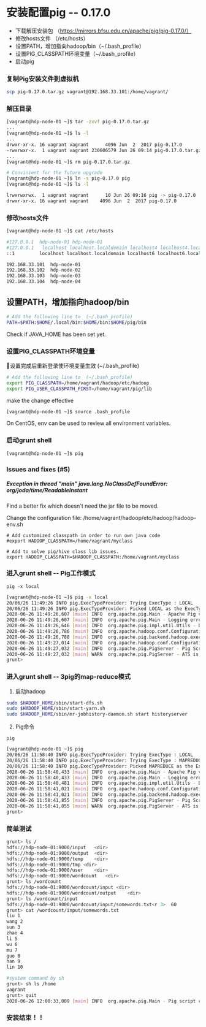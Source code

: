 # 安装配置pig -- 0.17.0

* 下载解压安装包 （https://mirrors.bfsu.edu.cn/apache/pig/pig-0.17.0/）
* 修改hosts文件 （/etc/hosts）
* 设置PATH，增加指向hadoop/bin（~/.bash_profile）
* 设置PIG_CLASSPATH环境变量（~/.bash_profile）
* 启动pig

### 复制Pig安装文件到虚拟机

```bash
scp pig-0.17.0.tar.gz vagrant@192.168.33.101:/home/vagrant/
```

### 解压目录

```bash
[vagrant@hdp-node-01 ~]$ tar -zxvf pig-0.17.0.tar.gz
...
[vagrant@hdp-node-01 ~]$ ls -l
...
drwxr-xr-x. 16 vagrant vagrant      4096 Jun  2  2017 pig-0.17.0
-rwxrwxr-x.  1 vagrant vagrant 230606579 Jun 26 09:14 pig-0.17.0.tar.gz
...
[vagrant@hdp-node-01 ~]$ rm pig-0.17.0.tar.gz

# Convinient for the future upgrade
[vagrant@hdp-node-01 ~]$ ln -s pig-0.17.0 pig
[vagrant@hdp-node-01 ~]$ ls -l

lrwxrwxrwx.  1 vagrant vagrant      10 Jun 26 09:16 pig -> pig-0.17.0
drwxr-xr-x. 16 vagrant vagrant    4096 Jun  2  2017 pig-0.17.0

```

### 修改hosts文件

```bash
[vagrant@hdp-node-01 ~]$ cat /etc/hosts

#127.0.0.1	hdp-node-01	hdp-node-01
#127.0.0.1   localhost localhost.localdomain localhost4 localhost4.localdomain4
::1         localhost localhost.localdomain localhost6 localhost6.localdomain6

192.168.33.101  hdp-node-01
192.168.33.102  hdp-node-02
192.168.33.103  hdp-node-03
192.168.33.104  hdp-node-04
```

## 设置PATH，增加指向hadoop/bin

```bash
# Add the following line to  (~/.bash_profile)
PATH=$PATH:$HOME/.local/bin:$HOME/bin:$HOME/pig/bin
```

Check if JAVA_HOME has been set yet.

### 设置PIG_CLASSPATH环境变量

设置完成后重新登录使环境变量生效 (~/.bash_profile)

```bash
# Add the following line to  (~/.bash_profile)
export PIG_CLASSPATH=/home/vagrant/hadoop/etc/hadoop
export PIG_USER_CLASSPATH_FIRST=/home/vagrant/pig/lib
```

make the change effective

```bash
[vagrant@hdp-node-01 ~]$ source .bash_profile
```

On CentOS, env can be used to review all environment variables.

### 启动grunt shell

```bash
[vagrant@hdp-node-01 ~]$ pig
```

### Issues and fixes (#5)

##### Exception in thread "main" java.lang.NoClassDefFoundError: org/joda/time/ReadableInstant

Find a better fix which doesn't need the jar file to be moved.

Change the configuration file: /home/vagrant/hadoop/etc/hadoop/hadoop-env.sh

```shell
# Add customized classpath in order to run own java code
#export HADOOP_CLASSPATH=/home/vagrant/myclass

# Add to solve pig/hive class lib issues.
export HADOOP_CLASSPATH=$HADOOP_CLASSPATH:/home/vagrant/myclass
```

### 进入grunt shell -- Pig工作模式

```
pig -x local
```



```bash
[vagrant@hdp-node-01 ~]$ pig -x local
20/06/26 11:49:26 INFO pig.ExecTypeProvider: Trying ExecType : LOCAL
20/06/26 11:49:26 INFO pig.ExecTypeProvider: Picked LOCAL as the ExecType
2020-06-26 11:49:26,607 [main] INFO  org.apache.pig.Main - Apache Pig version 0.17.0 (r1797386) compiled Jun 02 2017, 15:41:58
2020-06-26 11:49:26,607 [main] INFO  org.apache.pig.Main - Logging error messages to: /home/vagrant/pig_1593172166606.log
2020-06-26 11:49:26,646 [main] INFO  org.apache.pig.impl.util.Utils - Default bootup file /home/vagrant/.pigbootup not found
2020-06-26 11:49:26,786 [main] INFO  org.apache.hadoop.conf.Configuration.deprecation - mapred.job.tracker is deprecated. Instead, use mapreduce.jobtracker.address
2020-06-26 11:49:26,788 [main] INFO  org.apache.pig.backend.hadoop.executionengine.HExecutionEngine - Connecting to hadoop file system at: file:///
2020-06-26 11:49:27,014 [main] INFO  org.apache.hadoop.conf.Configuration.deprecation - io.bytes.per.checksum is deprecated. Instead, use dfs.bytes-per-checksum
2020-06-26 11:49:27,032 [main] INFO  org.apache.pig.PigServer - Pig Script ID for the session: PIG-default-fc0958d7-347b-485e-9523-bde028295f58
2020-06-26 11:49:27,032 [main] WARN  org.apache.pig.PigServer - ATS is disabled since yarn.timeline-service.enabled set to false
grunt>
```

### 进入grunt shell -- 3pig的map-reduce模式

1. 启动hadoop

```bash
sudo $HADOOP_HOME/sbin/start-dfs.sh
sudo $HADOOP_HOME/sbin/start-yarn.sh
sudo $HADOOP_HOME/sbin/mr-jobhistory-daemon.sh start historyserver
```

2. Pig命令

```
pig
```

```bash
[vagrant@hdp-node-01 ~]$ pig
20/06/26 11:58:40 INFO pig.ExecTypeProvider: Trying ExecType : LOCAL
20/06/26 11:58:40 INFO pig.ExecTypeProvider: Trying ExecType : MAPREDUCE
20/06/26 11:58:40 INFO pig.ExecTypeProvider: Picked MAPREDUCE as the ExecType
2020-06-26 11:58:40,433 [main] INFO  org.apache.pig.Main - Apache Pig version 0.17.0 (r1797386) compiled Jun 02 2017, 15:41:58
2020-06-26 11:58:40,433 [main] INFO  org.apache.pig.Main - Logging error messages to: /home/vagrant/pig_1593172720417.log
2020-06-26 11:58:40,481 [main] INFO  org.apache.pig.impl.util.Utils - Default bootup file /home/vagrant/.pigbootup not found
2020-06-26 11:58:41,021 [main] INFO  org.apache.hadoop.conf.Configuration.deprecation - mapred.job.tracker is deprecated. Instead, use mapreduce.jobtracker.address
2020-06-26 11:58:41,021 [main] INFO  org.apache.pig.backend.hadoop.executionengine.HExecutionEngine - Connecting to hadoop file system at: hdfs://hdp-node-01:9000
2020-06-26 11:58:41,855 [main] INFO  org.apache.pig.PigServer - Pig Script ID for the session: PIG-default-185d39de-f1d5-46c0-81c2-ca71e3c9bc3d
2020-06-26 11:58:41,855 [main] WARN  org.apache.pig.PigServer - ATS is disabled since yarn.timeline-service.enabled set to false
grunt>
```

### 简单测试

```bash
grunt> ls /
hdfs://hdp-node-01:9000/input	<dir>
hdfs://hdp-node-01:9000/output	<dir>
hdfs://hdp-node-01:9000/temp	<dir>
hdfs://hdp-node-01:9000/tmp	<dir>
hdfs://hdp-node-01:9000/user	<dir>
hdfs://hdp-node-01:9000/wordcount	<dir>
grunt> ls /wordcount
hdfs://hdp-node-01:9000/wordcount/input	<dir>
hdfs://hdp-node-01:9000/wordcount/output	<dir>
grunt> ls /wordcount/input
hdfs://hdp-node-01:9000/wordcount/input/somewords.txt<r 3>	60
grunt> cat /wordcount/input/somewords.txt
liu 1
wang 2
sun 3
zhao 4
li 5
wu 6
mu 7
guo 8
han 9
lin 10

#system command by sh 
grunt> sh ls /home
vagrant
grunt> quit
2020-06-26 12:00:33,009 [main] INFO  org.apache.pig.Main - Pig script completed in 1 minute, 52 seconds and 816 milliseconds (112816 ms)
```

### 安装结束！！